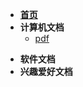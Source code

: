 * [**首页**](/?id=pdf文档搜索网站-001)
* **计算机文档**
  * [pdf](pdf)

- **软件文档**
- **兴趣爱好文档**





<!--

* [pdf-自定title-seo](pdf.md "SEO title 内容")
  * :100:

-->